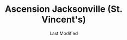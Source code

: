 ---
layout: location-page
date: Last Modified
description: "Local COVID-19 testing is available at Ascension Jacksonville (St. Vincent's) in Jacksonville, Florida, USA."
permalink: "locations/florida/jacksonville/ascension-jacksonville-st-vincents/"
tags:
  - locations
  - florida
title: Ascension Jacksonville (St. Vincent's)
uniqueName: ascension-jacksonville-st-vincents
state: Florida
stateAbbr: FL
hood: "Jacksonville"
address: "4201 Belfort Rd"
city: "Jacksonville"
zip: "32216"
zipsNearby: "32007 32622 32009 32011 32631 32033 32034 32035 32601 32602 32603 32604 32605 32606 32607 32608 32609 32610 32611 32612 32613 32614 32627 32635 32641 32653 32040 32042 32043 32044 32640 32046 32654 32099 32201 32202 32203 32204 32205 32206 32207 32208 32209 32210 32211 32212 32214 32215 32216 32217 32218 32219 32220 32221 32222 32223 32224 32225 32226 32227 32228 32229 32230 32231 32232 32233 32234 32235 32236 32237 32238 32239 32240 32241 32244 32245 32246 32247 32250 32254 32255 32256 32257 32258 32259 32260 32266 32277 32656 32658 32054 32061 32024 32025 32055 32056 32058 32063 32666 32050 32068 32003 32006 32030 32065 32067 32073 32079 32004 32081 32082 32026 32083 32080 32084 32085 32086 32092 32095 32072 32087 32091 32694 32697 32041 32097 31520 31521 31523 31524 31527 31561 31631 31537 31548 31562 31547 31558 31565 31566 31568 31569 32131 32135 32137 32142 32164 32140 32138 32145 32147 32148 32149 32157 32160 32182 32177 32178 32181 32185 32187 32189 32193 32267 32290" 
mapUrl: "http://maps.apple.com/?q=Ascension+Jacksonville+St+Vincents&address=4201+Belfort+Rd,Jacksonville,Florida,32216"
locationType: Drive-thru
phone: "833-973-0649"
website: "undefined"
onlineBooking: undefined
closed: undefined
closedUpdate: April 20th, 2020
notes: "By appointment only. Requires doctor's referral. Requires phone screen."
days: Weekdays
hours: 8AM-Noon
ctaMessage: Call 833-973-0649
ctaUrl: "tel:833-973-0649"
---